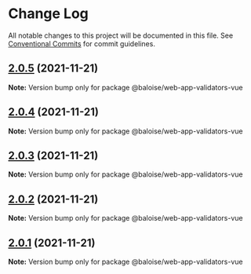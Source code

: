 # Change Log

All notable changes to this project will be documented in this file.
See [Conventional Commits](https://conventionalcommits.org) for commit guidelines.

## [2.0.5](https://github.com/baloise/web-app-utils/compare/v2.0.4...v2.0.5) (2021-11-21)

**Note:** Version bump only for package @baloise/web-app-validators-vue





## [2.0.4](https://github.com/baloise/web-app-utils/compare/v2.0.3...v2.0.4) (2021-11-21)

**Note:** Version bump only for package @baloise/web-app-validators-vue





## [2.0.3](https://github.com/baloise/web-app-utils/compare/v2.0.2...v2.0.3) (2021-11-21)

**Note:** Version bump only for package @baloise/web-app-validators-vue





## [2.0.2](https://github.com/baloise/web-app-utils/compare/v2.0.1...v2.0.2) (2021-11-21)

**Note:** Version bump only for package @baloise/web-app-validators-vue





## [2.0.1](https://github.com/baloise/web-app-utils/compare/v2.0.0...v2.0.1) (2021-11-21)

**Note:** Version bump only for package @baloise/web-app-validators-vue
